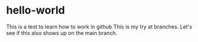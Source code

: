 # hello-world
This is a test to learn how to work in github
This is my try at branches. Let's see if this also shows up on the main branch.